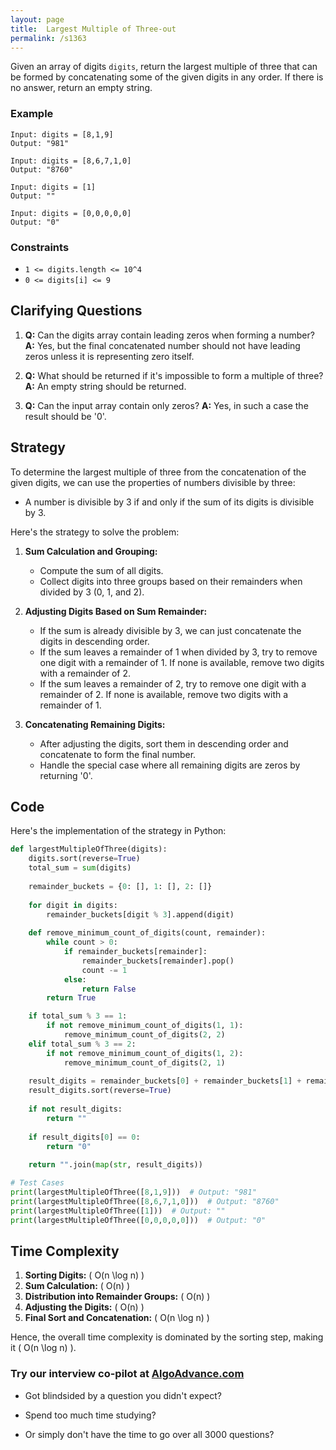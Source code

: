 ```yaml
---
layout: page
title:  Largest Multiple of Three-out
permalink: /s1363
---
```


Given an array of digits `digits`, return the largest multiple of three that can be formed by concatenating some of the given digits in any order. If there is no answer, return an empty string.

### Example
```text
Input: digits = [8,1,9]
Output: "981"

Input: digits = [8,6,7,1,0]
Output: "8760"

Input: digits = [1]
Output: ""

Input: digits = [0,0,0,0,0]
Output: "0"
```

### Constraints
* `1 <= digits.length <= 10^4`
* `0 <= digits[i] <= 9`

## Clarifying Questions

1. **Q:** Can the digits array contain leading zeros when forming a number? 
   **A:** Yes, but the final concatenated number should not have leading zeros unless it is representing zero itself.
   
2. **Q:** What should be returned if it's impossible to form a multiple of three?
   **A:** An empty string should be returned.

3. **Q:** Can the input array contain only zeros?
   **A:** Yes, in such a case the result should be '0'.

## Strategy

To determine the largest multiple of three from the concatenation of the given digits, we can use the properties of numbers divisible by three:
- A number is divisible by 3 if and only if the sum of its digits is divisible by 3.

Here's the strategy to solve the problem:

1. **Sum Calculation and Grouping:**
   - Compute the sum of all digits.
   - Collect digits into three groups based on their remainders when divided by 3 (0, 1, and 2).

2. **Adjusting Digits Based on Sum Remainder:**
   - If the sum is already divisible by 3, we can just concatenate the digits in descending order.
   - If the sum leaves a remainder of 1 when divided by 3, try to remove one digit with a remainder of 1. If none is available, remove two digits with a remainder of 2.
   - If the sum leaves a remainder of 2, try to remove one digit with a remainder of 2. If none is available, remove two digits with a remainder of 1.

3. **Concatenating Remaining Digits:**
   - After adjusting the digits, sort them in descending order and concatenate to form the final number.
   - Handle the special case where all remaining digits are zeros by returning '0'.

## Code

Here's the implementation of the strategy in Python:
```python
def largestMultipleOfThree(digits):
    digits.sort(reverse=True)
    total_sum = sum(digits)
    
    remainder_buckets = {0: [], 1: [], 2: []}
    
    for digit in digits:
        remainder_buckets[digit % 3].append(digit)
    
    def remove_minimum_count_of_digits(count, remainder):
        while count > 0:
            if remainder_buckets[remainder]:
                remainder_buckets[remainder].pop()
                count -= 1
            else:
                return False
        return True

    if total_sum % 3 == 1:
        if not remove_minimum_count_of_digits(1, 1):
            remove_minimum_count_of_digits(2, 2)
    elif total_sum % 3 == 2:
        if not remove_minimum_count_of_digits(1, 2):
            remove_minimum_count_of_digits(2, 1)
    
    result_digits = remainder_buckets[0] + remainder_buckets[1] + remainder_buckets[2]
    result_digits.sort(reverse=True)
    
    if not result_digits:
        return ""
    
    if result_digits[0] == 0:
        return "0"
    
    return "".join(map(str, result_digits))

# Test Cases
print(largestMultipleOfThree([8,1,9]))  # Output: "981"
print(largestMultipleOfThree([8,6,7,1,0]))  # Output: "8760"
print(largestMultipleOfThree([1]))  # Output: ""
print(largestMultipleOfThree([0,0,0,0,0]))  # Output: "0"
```

## Time Complexity

1. **Sorting Digits:** \( O(n \log n) \)
2. **Sum Calculation:** \( O(n) \)
3. **Distribution into Remainder Groups:** \( O(n) \)
4. **Adjusting the Digits:** \( O(n) \)
5. **Final Sort and Concatenation:** \( O(n \log n) \)

Hence, the overall time complexity is dominated by the sorting step, making it \( O(n \log n) \).


### Try our interview co-pilot at [AlgoAdvance.com](https://algoAdvance.com)

- Got blindsided by a question you didn't expect?

- Spend too much time studying?

- Or simply don't have the time to go over all 3000 questions?

